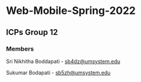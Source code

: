 # Web-Mobile-Spring-2022
## ICPs Group 12
### Members
Sri Nikhitha Boddapati - sb4dz@umsystem.edu

Sukumar Bodapati - sb5zh@umsystem.edu
